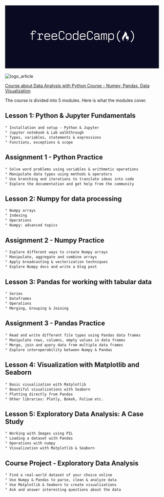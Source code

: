 ![logo_FCC](https://github.com/CarlosViniMSouza/Python-BackEnd-Django/blob/main/Images/freecodecamp.png)

![logo_article](https://www.freecodecamp.org/news/content/images/size/w2000/2021/02/dataapython.png)

[Course about Data Analysis with Python Course - Numpy, Pandas, Data Visualization](https://www.youtube.com/watch?v=GPVsHOlRBBI&ab_channel=freeCodeCamp.org)

The course is divided into 5 modules. Here is what the modules cover.

## Lesson 1: Python & Jupyter Fundamentals
```
° Installation and setup - Python & Jupyter
° Jupyter notebook & Lab walkthrough
° Types, variables, statements & expressions
° Functions, exceptions & scope
```

## Assignment 1 - Python Practice
```
° Solve word problems using variables & arithmetic operations
° Manipulate data types using methods & operators
° Use branching and iterations to translate ideas into code
° Explore the documentation and get help from the community
```

## Lesson 2: Numpy for data processing
```
° Numpy arrays
° Indexing
° Operations
° Numpy: advanced topics
```

## Assignment 2 - Numpy Practice
```
° Explore different ways to create Numpy arrays
° Manipulate, aggregate and combine arrays
° Apply broadcasting & vectorization techniques
° Explore Numpy docs and write a blog post
```

## Lesson 3: Pandas for working with tabular data
```
° Series
° Dataframes
° Operations
° Merging, Grouping & Joining
```

## Assignment 3 - Pandas Practice
```
° Read and write different file types using Pandas data frames
° Manipulate rows, columns, empty values in data frames
° Merge, join and query data from multiple data frames
° Explore interoperability between Numpy & Pandas
```

## Lesson 4: Visualization with Matplotlib and Seaborn
```
° Basic visualization with Matplotlib
° Beautiful visualizations with Seaborn
° Plotting directly from Pandas
° Other libraries: Plotly, Bokeh, Folium etc.
```

## Lesson 5: Exploratory Data Analysis: A Case Study
```
° Working with Images using PIL
° Loading a dataset with Pandas
° Operations with numpy
° Visualization with Matplotlib & Seaborn
```

## Course Project - Exploratory Data Analysis
```
° Find a real-world dataset of your choice online
° Use Numpy & Pandas to parse, clean & analyze data
° Use Matplotlib & Seaborn to create visualizations
° Ask and answer interesting questions about the data
```
